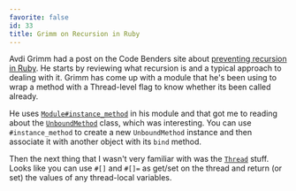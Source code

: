 ```yaml
---
favorite: false
id: 33
title: Grimm on Recursion in Ruby
---
```


Avdi Grimm had a post on the Code Benders site about [preventing recursion in
Ruby][avdi_post]. He starts by reviewing what recursion is and a typical
approach to dealing with it. Grimm has come up with a module that he's been
using to wrap a method with a Thread-level flag to know whether its been called
already.

He uses [`Module#instance_method`][doc1] in his module and that got me to
reading about the [`UnboundMethod`][doc2] class, which was interesting. You can
use `#instance_method` to create a new `UnboundMethod` instance and then
associate it with another object with its `bind` method.

Then the next thing that I wasn't very familiar with was the [`Thread`][doc3]
stuff. Looks like you can use `#[]` and `#[]=` as get/set on the thread and
return (or set) the values of any thread-local variables.

[avdi_post]: http://www.codebenders.com/code/preventing-recursion-in-ruby
[doc1]: http://ruby-doc.org/core-1.9.3/Module.html#method-i-instance_method
[doc2]: http://ruby-doc.org/core-1.9.3/UnboundMethod.html
[doc3]: http://ruby-doc.org/core-1.9.3/Thread.html
